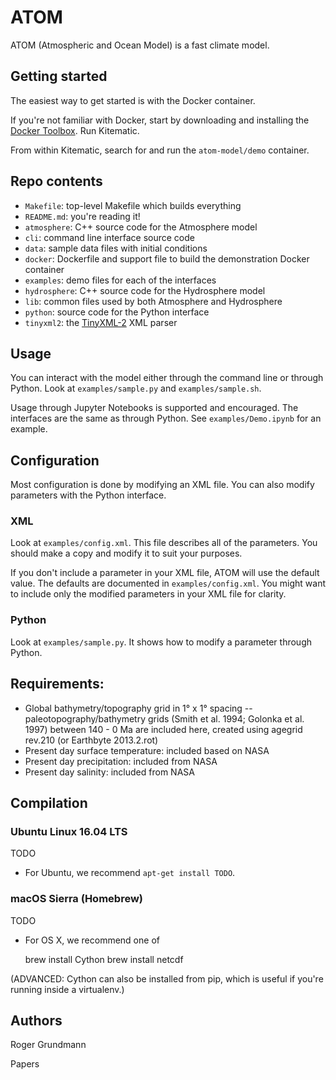 # ATOM

ATOM (Atmospheric and Ocean Model) is a fast climate model.

## Getting started

The easiest way to get started is with the Docker container.

If you're not familiar with Docker, start by downloading and installing the [Docker Toolbox](https://www.docker.com/products/docker-toolbox). Run Kitematic.

From within Kitematic, search for and run the `atom-model/demo` container.

## Repo contents

* `Makefile`: top-level Makefile which builds everything
* `README.md`: you're reading it!
* `atmosphere`: C++ source code for the Atmosphere model
* `cli`: command line interface source code
* `data`: sample data files with initial conditions
* `docker`: Dockerfile and support file to build the demonstration Docker container
* `examples`: demo files for each of the interfaces
* `hydrosphere`: C++ source code for the Hydrosphere model
* `lib`: common files used by both Atmosphere and Hydrosphere
* `python`: source code for the Python interface
* `tinyxml2`: the [TinyXML-2](http://www.grinninglizard.com/tinyxml2/) XML parser

## Usage

You can interact with the model either through the command line or through Python. Look at `examples/sample.py` and `examples/sample.sh`.

Usage through Jupyter Notebooks is supported and encouraged. The interfaces are the same as through Python. See `examples/Demo.ipynb` for an example.

## Configuration

Most configuration is done by modifying an XML file. You can also modify parameters with the Python interface.

### XML

Look at `examples/config.xml`. This file describes all of the parameters. You should make a copy and modify it to suit your purposes.

If you don't include a parameter in your XML file, ATOM will use the default value. The defaults are documented in `examples/config.xml`. You might want to include only the modified parameters in your XML file for clarity.

### Python

Look at `examples/sample.py`. It shows how to modify a parameter through Python.

## Requirements:

* Global bathymetry/topography grid in 1° x 1° spacing -- paleotopography/bathymetry grids (Smith et al. 1994; Golonka et al. 1997) between 140 - 0 Ma are included here, created using agegrid rev.210 (or Earthbyte 2013.2.rot)
* Present day surface temperature: included based on NASA
* Present day precipitation: included from NASA
* Present day salinity: included from NASA

## Compilation

### Ubuntu Linux 16.04 LTS

TODO

* For Ubuntu, we recommend ```apt-get install TODO```.

### macOS Sierra (Homebrew)

TODO

* For OS X, we recommend one of

    brew install Cython
    brew install netcdf

(ADVANCED: Cython can also be installed from pip, which is useful if you're running inside a virtualenv.)

## Authors

Roger Grundmann

Papers
